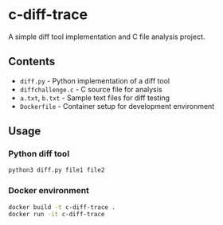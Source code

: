 # c-diff-trace

A simple diff tool implementation and C file analysis project.

## Contents

- `diff.py` - Python implementation of a diff tool
- `diffchallenge.c` - C source file for analysis
- `a.txt`, `b.txt` - Sample text files for diff testing
- `Dockerfile` - Container setup for development environment

## Usage

### Python diff tool
```bash
python3 diff.py file1 file2
```

### Docker environment
```bash
docker build -t c-diff-trace .
docker run -it c-diff-trace
```
